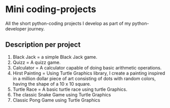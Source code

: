 # Mini coding-projects
All the short python-coding projects I develop as part of my python-developer journey. 

## Description per project
1. Black Jack = a simple Black Jack game.
2. Quizz = A quizz game.
3. Calculator = A calculator capable of doing basic arithmetic operations.
4. Hirst Painting = Using Turtle Graphics library, I create a painting inspired in a million dollar piece of art consisting of dots with random colors, having the shape of a 10 x 10 square.
5. Turtle Race = A basic turtle race using turtle Graphics.
6. The classic Snake Game using Turtle Graphics
7. Classic Pong Game using Turtle Graphics
